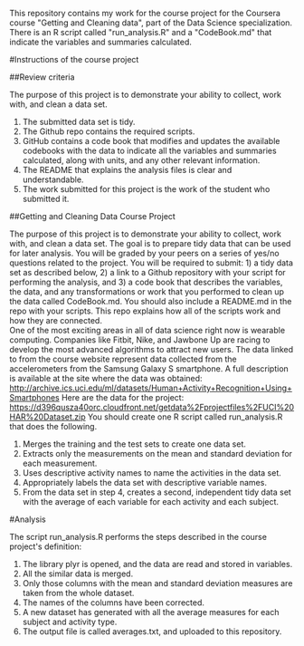 This repository contains my work for the course project for the Coursera course "Getting and Cleaning data", part of the Data Science specialization.  
There is an R script called "run_analysis.R" and a "CodeBook.md" that indicate the variables and summaries calculated.  


#Instructions of the course project

##Review criteria

The purpose of this project is to demonstrate your ability to collect, work with, and clean a data set.
1. The submitted data set is tidy.  
2. The Github repo contains the required scripts.  
3. GitHub contains a code book that modifies and updates the available codebooks with the data to indicate all the variables and summaries calculated, along with units, and any other relevant information.  
4. The README that explains the analysis files is clear and understandable.  
5. The work submitted for this project is the work of the student who submitted it.  

##Getting and Cleaning Data Course Project

The purpose of this project is to demonstrate your ability to collect, work with, and clean a data set. The goal is to prepare tidy data that can be used for later analysis. You will be graded by your peers on a series of yes/no questions related to the project. You will be required to submit: 1) a tidy data set as described below, 2) a link to a Github repository with your script for performing the analysis, and 3) a code book that describes the variables, the data, and any transformations or work that you performed to clean up the data called CodeBook.md. You should also include a README.md in the repo with your scripts. This repo explains how all of the scripts work and how they are connected.  
One of the most exciting areas in all of data science right now is wearable computing. Companies like Fitbit, Nike, and Jawbone Up are racing to develop the most advanced algorithms to attract new users. The data linked to from the course website represent data collected from the accelerometers from the Samsung Galaxy S smartphone. A full description is available at the site where the data was obtained:  
http://archive.ics.uci.edu/ml/datasets/Human+Activity+Recognition+Using+Smartphones
Here are the data for the project:  
https://d396qusza40orc.cloudfront.net/getdata%2Fprojectfiles%2FUCI%20HAR%20Dataset.zip
You should create one R script called run_analysis.R that does the following.  
1. Merges the training and the test sets to create one data set.  
2. Extracts only the measurements on the mean and standard deviation for each measurement.  
3. Uses descriptive activity names to name the activities in the data set.  
4. Appropriately labels the data set with descriptive variable names.  
5. From the data set in step 4, creates a second, independent tidy data set with the average of each variable for each activity and each subject.  


#Analysis

The script run_analysis.R performs the steps described in the course project's definition:  
1. The library plyr is opened, and the data are read and stored in variables.  
2. All the similar data is merged.  
3. Only those columns with the mean and standard deviation measures are taken from the whole dataset.  
4. The names of the columns have been corrected.  
5. A new dataset has generated with all the average measures for each subject and activity type.  
6. The output file is called averages.txt, and uploaded to this repository.  
